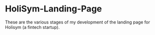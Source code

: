 # HoliSym-Landing-Page
These are the various stages of my development of the landing page for Holisym (a fintech startup).
